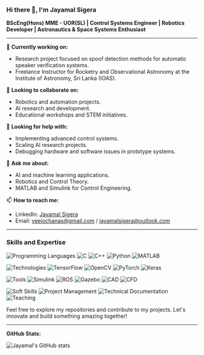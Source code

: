 ### Hi there 👋, I'm Jayamal Sigera

**BScEng(Hons) MME - UOR(SL) | Control Systems Engineer | Robotics Developer | Astronautics & Space Systems Enthusiast**

---

🔭 **Currently working on:**
- Research project focused on spoof detection methods for automatic speaker verification systems.
- Freelance Instructor for Rocketry and Observational Astronomy at the Institute of Astronomy, Sri Lanka (IOAS).

👯 **Looking to collaborate on:**
- Robotics and automation projects.
- AI research and development.
- Educational workshops and STEM initiatives.

🤔 **Looking for help with:**
- Implementing advanced control systems.
- Scaling AI research projects.
- Debugging hardware and software issues in prototype systems.

💬 **Ask me about:**
- AI and machine learning applications.
- Robotics and Control Theory.
- MATLAB and Simulink for Control Engineering.

📫 **How to reach me:**
- LinkedIn: [Jayamal Sigera](https://www.linkedin.com/in/jayamalsigera/)
- Email: veelochanas@gmail.com / jayamalsigera@outlook.com
---

### Skills and Expertise

![Programming Languages](https://img.shields.io/badge/Programming-Languages-blue) ![C](https://img.shields.io/badge/-C-00599C?style=flat&logo=c&logoColor=white) ![C++](https://img.shields.io/badge/-C++-00599C?style=flat&logo=c%2B%2B&logoColor=white) ![Python](https://img.shields.io/badge/-Python-3776AB?style=flat&logo=python&logoColor=white) ![MATLAB](https://img.shields.io/badge/-MATLAB-0076A8?style=flat&logo=mathworks&logoColor=white)

![Technologies](https://img.shields.io/badge/Technologies-blue) ![TensorFlow](https://img.shields.io/badge/-TensorFlow-FF6F00?style=flat&logo=tensorflow&logoColor=white) ![OpenCV](https://img.shields.io/badge/-OpenCV-5C3EE8?style=flat&logo=opencv&logoColor=white) ![PyTorch](https://img.shields.io/badge/-PyTorch-EE4C2C?style=flat&logo=pytorch&logoColor=white) ![Keras](https://img.shields.io/badge/-Keras-D00000?style=flat&logo=keras&logoColor=white)

![Tools](https://img.shields.io/badge/Tools-blue) ![Simulink](https://img.shields.io/badge/-Simulink-0076A8?style=flat&logo=mathworks&logoColor=white) ![ROS](https://img.shields.io/badge/-ROS-22314E?style=flat&logo=ros&logoColor=white) ![Gazebo](https://img.shields.io/badge/-Gazebo-1389FD?style=flat&logo=gazebo&logoColor=white) ![CAD](https://img.shields.io/badge/-CAD-0696D7?style=flat&logo=autodesk&logoColor=white) ![CFD](https://img.shields.io/badge/-CFD-1E1E1E?style=flat)

![Soft Skills](https://img.shields.io/badge/Soft-Skills-blue) ![Project Management](https://img.shields.io/badge/-Project_Management-1E1E1E) ![Technical Documentation](https://img.shields.io/badge/-Technical_Documentation-1E1E1E) ![Teaching](https://img.shields.io/badge/-Teaching-1E1E1E)

Feel free to explore my repositories and contribute to my projects. Let's innovate and build something amazing together!

---

**GitHub Stats:**

![Jayamal's GitHub stats](https://github-readme-stats.vercel.app/api?username=jayamalsigera&show_icons=true&theme=radical)
